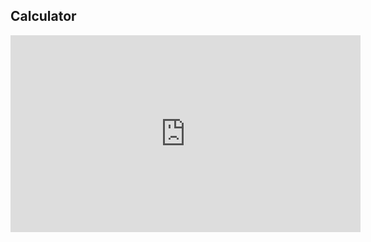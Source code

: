 ## Calculator

<iframe width="560" height="315" src="https://www.youtube.com/embed/wvILcZBUVtU" title="YouTube video player" frameborder="0" allow="accelerometer; autoplay; clipboard-write; encrypted-media; gyroscope; picture-in-picture" allowfullscreen></iframe>
